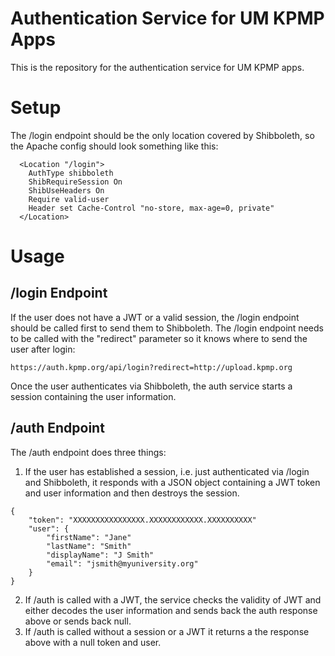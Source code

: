 # Authentication Service for UM KPMP Apps

This is the repository for the authentication service for UM KPMP apps. 

# Setup

The /login endpoint should be the only location covered by Shibboleth, so the Apache config should look something like this:

```
  <Location "/login">
    AuthType shibboleth
    ShibRequireSession On
    ShibUseHeaders On
    Require valid-user
    Header set Cache-Control "no-store, max-age=0, private"
  </Location>
```

# Usage

## /login Endpoint

If the user does not have a JWT or a valid session, the /login endpoint should be called first to send them to Shibboleth. 
The /login endpoint needs to be called with the "redirect" parameter so it knows where to send the user after login:

`https://auth.kpmp.org/api/login?redirect=http://upload.kpmp.org`

Once the user authenticates via Shibboleth, the auth service starts a session containing the user information.

## /auth Endpoint

The /auth endpoint does three things: 
1) If the user has established a session, i.e. just authenticated via /login and Shibboleth, it responds with a JSON object containing a JWT token and user information and then destroys the session. 
```
{
    "token": "XXXXXXXXXXXXXXXX.XXXXXXXXXXXX.XXXXXXXXXX"
    "user": {
        "firstName": "Jane"
        "lastName": "Smith"
        "displayName": "J Smith"
        "email": "jsmith@myuniversity.org"
    }
}
```

2) If /auth is called with a JWT, the service checks the validity of JWT and either decodes the user information and sends back the auth response above or sends back null.
3) If /auth is called without a session or a JWT it returns a the response above with a null token and user. 

